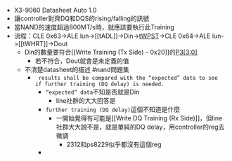 - X3-9060 Datasheet Auto 1.0
- 讓controller對齊DQ和DQS的rising/falling的訊號
- 當NAND的速度超過800MT/s時，就應該要執行此Training
- 流程：CLE 0x63->ALE lun->[[tADL]]->Din->[tWPST](651a905f-72a8-4e7f-a071-8f7e21d69e61)->CLE 0x64->ALE lun->[[tWHRT]]->Dout
	- Din的數量要符合[[Write Training (Tx Side) - 0x20]]的[P3[3:0]](653255da-c952-421f-adb9-748d4fe25ea3)
		- 若不符合，Dout就會是未定義的值
	- 不清楚datasheet的描述 #nand問題集
		- ` results shall be compared with the “expected” data to see if further training (DQ delay) is needed.`
			- `“expected” data`不知是否就是Din
				- line社群的大大回答是
			- `further training (DQ delay)`這個不知道是什麼
				- 一開始覺得有可能是[[Write DQ Training (Rx Side)]]，但line社群大大說不是，就是單純的DQ delay，用controller的reg去微調
					- 2312和ps8229似乎都沒有這個reg
			-
